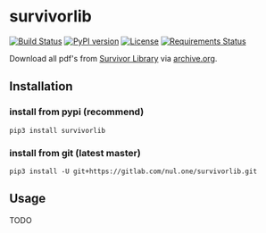 survivorlib
==================================================
[![Build Status](https://travis-ci.org/nul-one/survivorlib.png)](https://travis-ci.org/nul-one/survivorlib)
[![PyPI version](https://badge.fury.io/py/survivorlib.svg)](https://badge.fury.io/py/survivorlib)
[![License](https://img.shields.io/badge/License-BSD%203--Clause-blue.svg)](https://opensource.org/licenses/BSD-3-Clause)
[![Requirements Status](https://requires.io/github/nul-one/survivorlib/requirements.svg?branch=master)](https://requires.io/github/nul-one/survivorlib/requirements/?branch=master)

Download all pdf's from [Survivor Library](http://www.survivorlibrary.com) via [archive.org](https://archive.org/details/survival.library).

Installation
-------------------------

### install from pypi (recommend)
`pip3 install survivorlib`

### install from git (latest master)
`pip3 install -U git+https://gitlab.com/nul.one/survivorlib.git`

Usage
-------------------------

TODO

